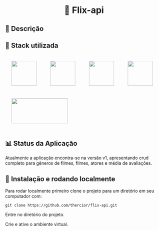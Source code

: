 <h1 align="center"> 🚀 Flix-api </h1>

<h2>📒 Descrição</h2>

<h2>🧱 Stack utilizada</h2>
<div style="display:inline_block">
    <img src="https://cdn.jsdelivr.net/gh/devicons/devicon@latest/icons/python/python-original-wordmark.svg" height="80" width="80" style="padding: 20px;" />
    <img src="https://cdn.jsdelivr.net/gh/devicons/devicon@latest/icons/django/django-plain-wordmark.svg" height="80" width="80" style="padding: 20px;" />
    <img src="https://cdn.jsdelivr.net/gh/devicons/devicon@latest/icons/djangorest/djangorest-line.svg" height="80" width="80" style="padding: 20px;" />
    <img src="https://cdn.jsdelivr.net/gh/devicons/devicon@latest/icons/amazonwebservices/amazonwebservices-original-wordmark.svg" height="80px" width="80" style="padding: 20px;"/>
    <img src="https://miro.medium.com/v2/resize:fit:788/1*XkmnsJ6Joa6EDFVGUw0tfA.png" height="80" width="180" style="padding: 20px;"/>
</div>

<h2>📊 Status da Aplicação</h2>
Atualmente a aplicação encontra-se na versão v1, apresentando crud completo para gêneros de filmes, filmes, atores e média de avaliações.


<h2>🔧 Instalação e rodando localmente</h2> 
Para rodar localmente primeiro clone o projeto para um diretório em seu computador com:

```
git clone https://github.com/thercior/flix-api.git
```

Entre no diretório do projeto.

Crie e ative o ambiente virtual.